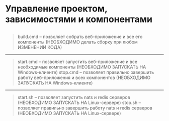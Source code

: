 ##                                                 ##
# Управление проектом, зависимостями и компонентами #
##                                                 ##

> build.cmd – позволяет собрать веб-приложение и все его компоненты (НЕОБХОДИМО делать сборку при любом ИЗМЕНЕНИИ КОДА)
-----------------------------------------------------------------------------------------------------------------------------
> start.cmd – позволяет запустить веб-приложение и все необходимые компоненты (НЕОБХОДИМО ЗАПУСКАТЬ НА Windows-клиенте)
> stop.cmd – позволяет правильно завершить работу веб-приложения и всех компонентов (НЕОБХОДИМО ЗАПУСКАТЬ НА Windows-клиенте)
-----------------------------------------------------------------------------------------------------------------------------
> start.sh – позволяет запустить nats и redis серверов (НЕОБХОДИМО ЗАПУСКАТЬ НА Linux-сервере)
> stop.sh – позволяет правильно завершить работу nats и redis серверов (НЕОБХОДИМО ЗАПУСКАТЬ НА Linux-сервере)